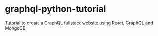 # graphql-python-tutorial
Tutorial to create a GraphQL fullstack website using React, GraphQL and MongoDB
